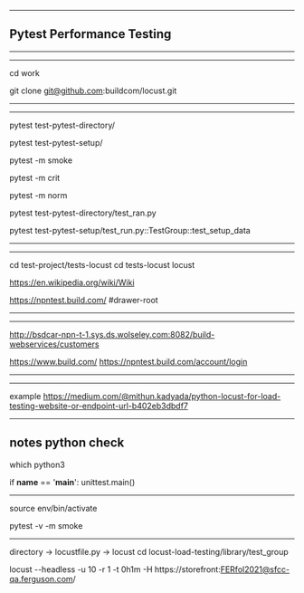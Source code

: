 


-----------
Pytest Performance Testing
-----------

-----------
-----------

cd work

git clone git@github.com:buildcom/locust.git

-----------
-----------

pytest test-pytest-directory/

pytest test-pytest-setup/

pytest -m smoke

pytest -m crit

pytest -m norm


pytest test-pytest-directory/test_ran.py

pytest test-pytest-setup/test_run.py::TestGroup::test_setup_data

-----------
-----------

cd test-project/tests-locust
cd tests-locust
locust



https://en.wikipedia.org/wiki/Wiki

https://npntest.build.com/
#drawer-root


-----------
-----------

http://bsdcar-npn-t-1.sys.ds.wolseley.com:8082/build-webservices/customers


https://www.build.com/
https://npntest.build.com/account/login


-----------
-----------


example
https://medium.com/@mithun.kadyada/python-locust-for-load-testing-website-or-endpoint-url-b402eb3dbdf7


-----------
notes python check
-----------

which python3

if __name__ == '__main__':
    unittest.main()

-----------

source env/bin/activate


pytest -v -m smoke

---------

directory -> locustfile.py -> locust
cd locust-load-testing/library/test_group


locust --headless -u 10 -r 1 -t 0h1m -H https://storefront:FERfol2021@sfcc-qa.ferguson.com/